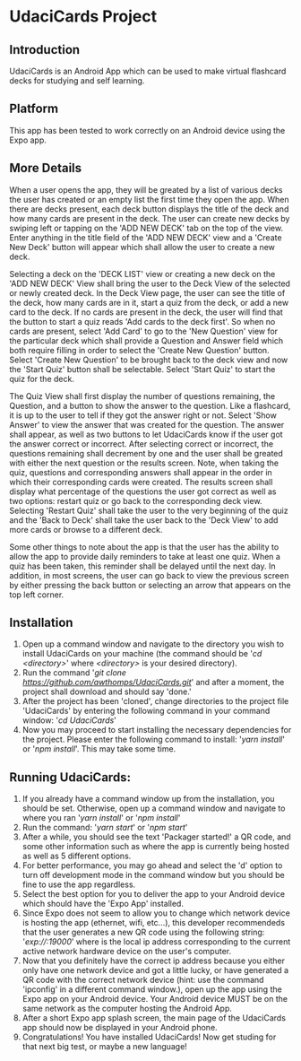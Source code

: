 # UdaciCards Project

## Introduction
UdaciCards is an Android App which can be used to make virtual flashcard decks for studying and self learning.

## Platform
This app has been tested to work correctly on an Android device using the Expo app.

## More Details
When a user opens the app, they will be greated by a list of various decks the user has created or an empty list the first time they open the app. When there are decks present, each deck button displays the title of the deck and how many cards are present in the deck. The user can create new decks by swiping left or tapping on the 'ADD NEW DECK' tab on the top of the view. Enter anything in the title field of the 'ADD NEW DECK' view and a 'Create New Deck' button will appear which shall allow the user to create a new deck.

Selecting a deck on the 'DECK LIST' view or creating a new deck on the 'ADD NEW DECK' View shall bring the user to the Deck View of the selected or newly created deck. In the Deck View page, the user can see the title of the deck, how many cards are in it, start a quiz from the deck, or add a new card to the deck. If no cards are present in the deck, the user will find that the button to start a quiz reads 'Add cards to the deck first'. So when no cards are present, select 'Add Card' to go to the 'New Question' view for the particular deck which shall provide a Question and Answer field which both require filling in order to select the 'Create New Question' button. Select 'Create New Question' to be brought back to the deck view and now the 'Start Quiz' button shall be selectable. Select 'Start Quiz' to start the quiz for the deck.

The Quiz View shall first display the number of questions remaining, the Question, and a button to show the answer to the question. Like a flashcard, it is up to the user to tell if they got the answer right or not. Select 'Show Answer' to view the answer that was created for the question. The answer shall appear, as well as two buttons to let UdaciCards know if the user got the answer correct or incorrect. After selecting correct or incorrect, the questions remaining shall decrement by one and the user shall be greated with either the next question or the results screen. Note, when taking the quiz, questions and corresponding answers shall appear in the order in which their corresponding cards were created. The results screen shall display what percentage of the questions the user got correct as well as two options: restart quiz or go back to the corresponding deck view. Selecting 'Restart Quiz' shall take the user to the very beginning of the quiz and the 'Back to Deck' shall take the user back to the 'Deck View' to add more cards or browse to a different deck.

Some other things to note about the app is that the user has the ability to allow the app to provide daily reminders to take at least one quiz. When a quiz has been taken, this reminder shall be delayed until the next day. In addition, in most screens, the user can go back to view the previous screen by either pressing the back button or selecting an arrow that appears on the top left corner.

## Installation
1. Open up a command window and navigate to the directory you wish to install UdaciCards on your machine (the command should be '*cd \<directory\>*' where *\<directory\>* is your desired directory).
2. Run the command '*git clone https://github.com/awthomps/UdaciCards.git*' and after a moment, the project shall download and should say 'done.'
3. After the project has been 'cloned', change directories to the project file 'UdaciCards' by entering the following command in your command window: '*cd UdaciCards*'
4. Now you may proceed to start installing the necessary dependencies for the project. Please enter the following command to install: '*yarn install*' or '*npm install*'. This may take some time.

## Running UdaciCards:
1. If you already have a command window up from the installation, you should be set. Otherwise, open up a command window and navigate to where you ran '*yarn install*' or '*npm install*'
2. Run the command: '*yarn start*' or '*npm start*'
3. After a while, you should see the text 'Packager started!' a QR code, and some other information such as where the app is currently being hosted as well as 5 different options.
4. For better performance, you may go ahead and select the 'd' option to turn off development mode in the command window but you should be fine to use the app regardless.
5. Select the best option for you to deliver the app to your Android device which should have the 'Expo App' installed.
6. Since Expo does not seem to allow you to change which network device is hosting the app (ethernet, wifi, etc...), this developer recommendeds that the user generates a new QR code using the following string: '*exp://<local-ip-address>:19000*' where <local-ip-address> is the local ip address corresponding to the current active network hardware device on the user's computer.
7. Now that you definitely have the correct ip address because you either only have one network device and got a little lucky, or have generated a QR code with the correct network device (hint: use the command 'ipconfig' in a different command window.), open up the app using the Expo app on your Android device. Your Android device MUST be on the same network as the computer hosting the Android App.
8. After a short Expo app splash screen, the main page of the UdaciCards app should now be displayed in your Android phone.
9. Congratulations! You have installed UdaciCards! Now get studing for that next big test, or maybe a new language!